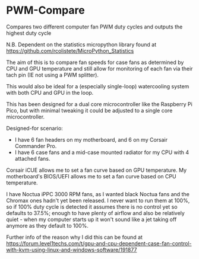 # PWM-Compare
Compares two different computer fan PWM duty cycles and outputs the highest duty cycle

N.B. Dependent on the statistics micropython library found at https://github.com/rcolistete/MicroPython_Statistics

The aim of this is to compare fan speeds for case fans as determined by CPU and GPU temperature and still allow for monitoring of each fan via their tach pin (IE not using a PWM splitter).

This would also be ideal for a (especially single-loop) watercooling system with both CPU and GPU in the loop.

This has been designed for a dual core microcontroller like the Raspberry Pi Pico, but with minimal tweaking it could be adjusted to a single core microcontroller.

Designed-for scenario:
* I have 6 fan headers on my motherboard, and 6 on my Corsair Commander Pro.
* I have 6 case fans and a mid-case mounted radiator for my CPU with 4 attached fans.

Corsair iCUE allows me to set a fan curve based on GPU temperature.
My motherboard's BIOS/UEFI allows me to set a fan curve based on CPU temperature.

I have Noctua iPPC 3000 RPM fans, as I wanted black Noctua fans and the Chromax ones hadn't yet been released. I never want to run them at 100%, so if 100% duty cycle is detected it assumes there is no control yet so defaults to 37.5%; enough to have plenty of airflow and also be relatively quiet - when my computer starts up it won't sound like a jet taking off anymore as they default to 100%.

Further info of the reason why I did this can be found at https://forum.level1techs.com/t/gpu-and-cpu-dependent-case-fan-control-with-kvm-using-linux-and-windows-software/191877

